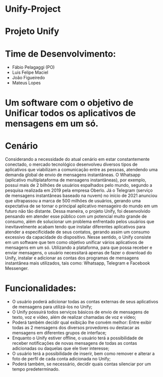 # Unify-Project

# Projeto Unify

# Time de Desenvolvimento:
- Fábio Pelagaggi (PO)
- Luis Felipe Maciel
- João Figueiredo
- Mateus Lopes

# Um software com o objetivo de Unificar todos os aplicativos de mensagens em um só.

# Cenário
Considerando a necessidade do atual cenário em estar constantemente conectado, o mercado tecnológico desenvolveu diversos tipos de aplicativos que viabilizam a comunicação entre as pessoas, atendendo uma demanda global de envio de mensagens instantâneas.
O Whatsapp (aplicativo multiplataforma de mensagens instantâneas), por exemplo, possui mais de 2 bilhões de usuários espalhados pelo mundo, segundo a pesquisa realizada em 2019 pela empresa Oberlo. Já o Telegram (serviço de mensagens instantâneas baseado na nuvem) no início de 2021 anunciou que ultrapassou a marca de 500 milhões de usuários, gerando uma expectativa de se tornar o principal aplicativo mensageiro do mundo em um futuro não tão distante.
Dessa maneira, o projeto Unify, foi desenvolvido pensando em atender esse público com um potencial muito grande de consumo, além de solucionar um problema enfrentado pelos usuários que inevitavelmente acabam tendo que instalar diferentes aplicativos para atender a especificidade de seus contatos, gerando assim um consumo excessivo da capacidade do dispositivo. 
Nesse sentido, o Unify consiste em um software que tem como objetivo unificar vários aplicativos de mensagens em um só. Utilizando a plataforma, para que possa receber e enviar mensagens, o usuário necessitará apenas de fazer o download do Unify, instalar e adicionar as contas dos programas de mensagens instantânea mais utilizados, tais como: Whatsapp, Telegram e Facebook Messenger.

# Funcionalidades: 
- O usuário poderá adicionar todas as contas externas de seus aplicativos de mensagens para utilizá-los no Unify; 
- O Unify possuirá todos serviços básicos de envio de mensagens de texto, voz e vídeo, além de realizar chamadas de voz e vídeo; 
- Poderá também decidir qual exibição lhe convém melhor: Entre exibir todas as 2 mensagens dos diversos provedores ou destacar as mensagens em diferentes grupos de interface; 
- Enquanto o Unify estiver offline, o usuário terá a possibilidade de receber notificações de novas mensagens de todas as contas adicionadas ou daquelas que ele tiver interesse; 
- O usuário terá a possibilidade de inserir, bem como remover e alterar a foto de perfil de cada conta adicionada no Unify; 
- Poderá também, se necessário, decidir quais contas silenciar por um tempo predeterminado. 
